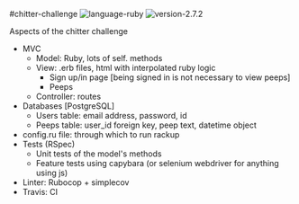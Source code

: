 #chitter-challenge
![language-ruby](https://img.shields.io/badge/language-ruby-red) ![version-2.7.2](https://img.shields.io/badge/version-2.7.2-yellow)
 <!-- ![coverage-score](https://img.shields.io/badge/coverage-100%-blue) ![build](https://img.shields.io/badge/build-passing-brightgreen) -->
Aspects of the chitter challenge

- MVC
  - Model: Ruby, lots of self. methods
  - View: .erb files, html with interpolated ruby logic
    - Sign up/in page [being signed in is not necessary to view peeps]
    - Peeps
  - Controller: routes
- Databases [PostgreSQL]
  - Users table: email address, password, id
  - Peeps table: user_id foreign key, peep text, datetime object
- config.ru file: through which to run rackup
- Tests (RSpec)
  - Unit tests of the model's methods
  - Feature tests using capybara (or selenium webdriver for anything using js)
- Linter: Rubocop + simplecov
- Travis: CI

